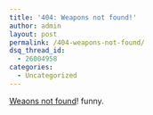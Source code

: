 ```yaml
---
title: '404: Weapons not found!'
author: admin
layout: post
permalink: /404-weapons-not-found/
dsq_thread_id:
  - 26004958
categories:
  - Uncategorized
---
```

[Weaons not found][1]! funny.

 [1]: http://www.daypop.com/redirect?id=130384